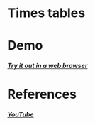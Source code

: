 # Times tables

# Demo
##### [Try it out in a web browser](https://proman3419.github.io/Beauty-of-math/times_tables/)

# References
##### [YouTube](https://www.youtube.com/watch?v=qhbuKbxJsk8)
